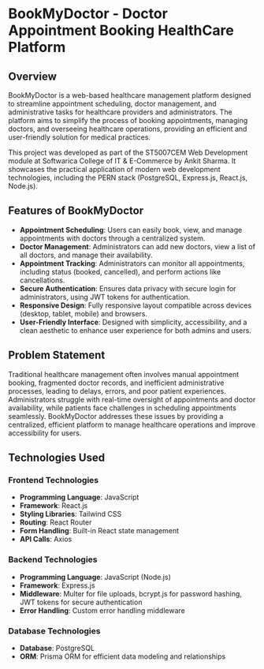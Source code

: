 # BookMyDoctor - Doctor Appointment Booking HealthCare Platform

## Overview
BookMyDoctor is a web-based healthcare management platform designed to streamline appointment scheduling, doctor management, and administrative tasks for healthcare providers and administrators. The platform aims to simplify the process of booking appointments, managing doctors, and overseeing healthcare operations, providing an efficient and user-friendly solution for medical practices.

This project was developed as part of the ST5007CEM Web Development module at Softwarica College of IT & E-Commerce by Ankit Sharma. It showcases the practical application of modern web development technologies, including the PERN stack (PostgreSQL, Express.js, React.js, Node.js).

## Features of BookMyDoctor
- **Appointment Scheduling**: Users can easily book, view, and manage appointments with doctors through a centralized system.
- **Doctor Management**: Administrators can add new doctors, view a list of all doctors, and manage their availability.
- **Appointment Tracking**: Administrators can monitor all appointments, including status (booked, cancelled), and perform actions like cancellations.
- **Secure Authentication**: Ensures data privacy with secure login for administrators, using JWT tokens for authentication.
- **Responsive Design**: Fully responsive layout compatible across devices (desktop, tablet, mobile) and browsers.
- **User-Friendly Interface**: Designed with simplicity, accessibility, and a clean aesthetic to enhance user experience for both admins and users.

## Problem Statement
Traditional healthcare management often involves manual appointment booking, fragmented doctor records, and inefficient administrative processes, leading to delays, errors, and poor patient experiences. Administrators struggle with real-time oversight of appointments and doctor availability, while patients face challenges in scheduling appointments seamlessly. BookMyDoctor addresses these issues by providing a centralized, efficient platform to manage healthcare operations and improve accessibility for users.

## Technologies Used
### Frontend Technologies
- **Programming Language**: JavaScript
- **Framework**: React.js
- **Styling Libraries**: Tailwind CSS
- **Routing**: React Router
- **Form Handling**: Built-in React state management
- **API Calls**: Axios

### Backend Technologies
- **Programming Language**: JavaScript (Node.js)
- **Framework**: Express.js
- **Middleware**: Multer for file uploads, bcrypt.js for password hashing, JWT tokens for secure authentication
- **Error Handling**: Custom error handling middleware

### Database Technologies
- **Database**: PostgreSQL
- **ORM**: Prisma ORM for efficient data modeling and relationships
